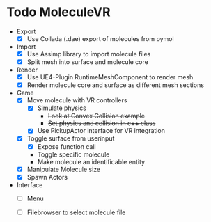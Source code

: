 # Todo MoleculeVR 
* Export
  - [x] Use Collada (.dae) export of molecules  from  pymol  
* Import
  - [x] Use Assimp library to import molecule files
  - [x] Split mesh into surface and molecule core
* Render
  - [x] Use UE4-Plugin RuntimeMeshComponent to render mesh
  - [x] Render molecule core and surface as different mesh sections
* Game
  - [x] Move molecule with VR controllers
    - [x] Simulate physics 
      - ~~Look at Convex Collision example~~
      - ~~Set physics and collision in c++ class~~
     - [x] Use PickupActor interface for VR integration
  - [x] Toggle surface from userinput
    - [x] Expose function call
    - Toggle specific molecule
    - Make molecule an identificable entity
  - [x] Manipulate Molecule size 
  - [x] Spawn Actors
* Interface
  - [ ] Menu
  - [ ] Filebrowser to select molecule file

